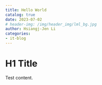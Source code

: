 ```yaml
---
title: Hello World
catalog: true
date: 2023-07-02
# header-img: /img/header_img/lml_bg.jpg
author: Hsiangj-Jen Li
categories:
- it-blog
---
```


# H1 Title

Test content.